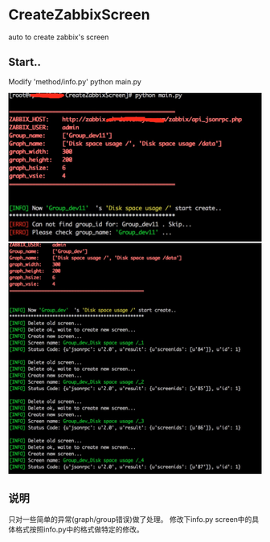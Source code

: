 # CreateZabbixScreen
auto to create zabbix's screen 

## Start..
Modify 'method/info.py'
python main.py

![](https://github.com/chendoubao/CreateZabbixScreen/blob/master/png/start1.png) 
![](https://github.com/chendoubao/CreateZabbixScreen/blob/master/png/start2.png) 


## 说明
只对一些简单的异常(graph/group错误)做了处理。
修改下info.py
screen中的具体格式按照info.py中的格式做特定的修改。

